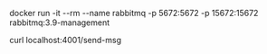 docker run -it --rm --name rabbitmq -p 5672:5672 -p 15672:15672 rabbitmq:3.9-management

curl localhost:4001/send-msg